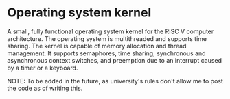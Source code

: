 # Operating system kernel
A small, fully functional operating system kernel for the RISC V computer architecture. The operating system is multithreaded and supports time sharing. The kernel is capable of memory allocation and thread management. It supports semaphores, time sharing, synchronous and asynchronous context switches, and preemption due to an interrupt caused by a timer or a keyboard.

NOTE: To be added in the future, as university's rules don't allow me to post the code as of writing this.
